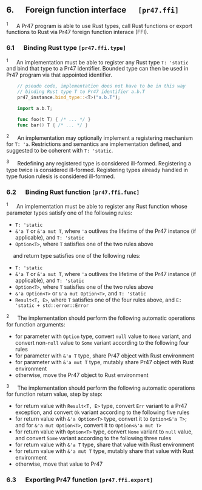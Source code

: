 ## 6. &emsp; Foreign function interface &emsp; `[pr47.ffi]`

<sup>1</sup> &emsp; A Pr47 program is able to use Rust types, call Rust functions or export functions to Rust via Pr47 foreign function interace (FFI).

### 6.1 &emsp; Binding Rust type `[pr47.ffi.type]`

<sup>1</sup> &emsp; An implementation must be able to register any Rust type `T: 'static` and bind that type to a Pr47 identifier. Bounded type can then be used in Pr47 program via that appointed identifier.

```rust
    // pseudo code, implementation does not have to be in this way
    // binding Rust type T to Pr47 identifier a.b.T
    pr47_instance.bind_type::<T>("a.b.T");
```

```go
    import a.b.T;

    func foo(t T) { /* ... */ }
    func bar() T { /* ... */ }
```

<sup>2</sup> &emsp; An implementation may optionally implement a registering mechanism for `T: 'a`. Restrictions and semantics are implementation defined, and suggested to be coherent with `T: 'static`.

<sup>3</sup> &emsp; Redefining any registered type is considered ill-formed. Registering a type twice is considered ill-formed. Registering types already handled in type fusion rulesis is considered ill-formed.

### 6.2 &emsp; Binding Rust function `[pr47.ffi.func]`

<sup>1</sup> &emsp; An implementation must be able to register any Rust function whose parameter types satisfy one of the following rules:

  - `T: 'static`
  - `&'a T` or `&'a mut T`, where `'a` outlives the lifetime of the Pr47 instance (if applicable), and `T: 'static`
  - `Option<T>`, where `T` satisfies one of the two rules above

&emsp; and return type satisfies one of the following rules:

  - `T: 'static`
  - `&'a T` or `&'a mut T`, where `'a` outlives the lifetime of the Pr47 instance (if applicable), and `T: 'static`
  - `Option<T>`, where `T` satisfies one of the two rules above
  - `&'a Option<T>` or `&'a mut Option<T>`, and `T: 'static`
  - `Result<T, E>`, where `T` satisfies one of the four rules above, and `E: 'static + std::error::Error`

<sup>2</sup> &emsp; The implementation should perform the following automatic operations for function arguments:

  - for parameter with `Option` type, convert `null` value to `None` variant, and convert non-`null` value to `Some` variant according to the following four rules
  - for parameter with `&'a T` type, share Pr47 object with Rust environment
  - for parameter with `&'a mut T` type, mutably share Pr47 object with Rust environment
  - otherwise, move the Pr47 object to Rust environment

<sup>3</sup> &emsp; The implementation should perform the following automatic operations for function return value, step by step:

  - for return value with `Result<T, E>` type, convert `Err` variant to a Pr47 exception, and convert `Ok` variant according to the following five rules
  - for return value with `&'a Option<T>` type, convert it to `Option<&'a T>`; and for `&'a mut Option<T>`, convert it to `Option<&'a mut T>`
  - for return value with `Option<T>` type, convert `None` variant to `null` value, and convert `Some` variant according to the following three rules
  - for return value with `&'a T` type, share that value with Rust environment
  - for return value with `&'a mut T` type, mutably share that value with Rust environment
  - otherwise, move that value to Pr47

### 6.3 &emsp; Exporting Pr47 function `[pr47.ffi.export]`
